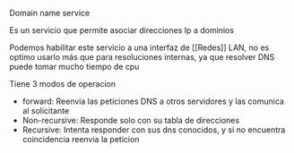 Domain name service

Es un servicio que permite asociar direcciones Ip a dominios 

Podemos habilitar este servicio a una interfaz de [[Redes]] LAN, no es optimo usarlo más que para resoluciones internas, ya que resolver DNS puede tomar mucho tiempo de cpu

Tiene 3 modos de operacion
- forward: Reenvia las peticiones DNS a otros servidores y las comunica al solicitante
- Non-recursive: Responde solo con su tabla de direcciones
- Recursive: Intenta responder con sus dns conocidos, y si no encuentra coincidencia reenvia la peticion